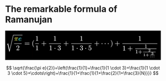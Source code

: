 
The remarkable formula of Ramanujan
===================================

![Ramanujan Formula](Ramanujan%20Formula.png)

$$
\sqrt{\frac{\pi e}{2}}=\left(\frac{1}{1}+\frac{1}{1 \cdot 3}+\frac{1}{1 \cdot 3 \cdot 5}+\cdots\right)+\frac{1}{1+\frac{1}{1+\frac{2}{1+\frac{3}{N}}}}
$$
